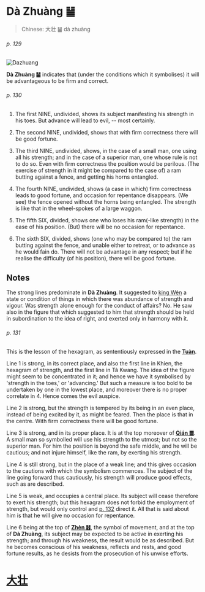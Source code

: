# Dà Zhuàng ䷡

> Chinese: 大壮 ䷡ dà zhuàng

###### p. 129

![Dazhuang](https://88o.io/wp-content/uploads/2018/09/34-e5a4a7e5a3aedazhuang.jpg)

**Dà Zhuàng ䷡** indicates that (under the conditions which it symbolises) it will be advantageous to be firm and correct.

###### p. 130

1. The first NINE, undivided, shows its subject manifesting his strength in his toes. But advance will lead to evil, -- most certainly.

2. The second NINE, undivided, shows that with firm correctness there will be good fortune.

3. The third NINE, undivided, shows, in the case of a small man, one using all his strength; and in the case of a superior man, one whose rule is not to do so. Even with firm correctness the position would be perilous. (The exercise of strength in it might be compared to the case of) a ram butting against a fence, and getting his horns entangled.

4. The fourth NINE, undivided, shows (a case in which) firm correctness leads to good fortune, and occasion for repentance disappears. (We see) the fence opened without the horns being entangled. The strength is like that in the wheel-spokes of a large waggon.

5. The fifth SIX, divided, shows one who loses his ram(-like strength) in the ease of his position. (But) there will be no occasion for repentance.

6. The sixth SIX, divided, shows (one who may be compared to) the ram butting against the fence, and unable either to retreat, or to advance as he would fain do. There will not be advantage in any respect; but if he realise the difficulty (of his position), there will be good fortune.

## Notes

The strong lines predominate in **Dà Zhuàng**. It suggested to [king Wén](https://en.wikipedia.org/wiki/King_Wen_of_Zhou) a state or condition of things in which there was abundance of strength and vigour.
Was strength alone enough for the conduct of affairs? No. He saw also in the figure that which suggested to him that strength should be held in subordination to the idea of right, and exerted only in harmony with it.

###### p. 131

This is the lesson of the hexagram, as sententiously expressed in the **[**Tuàn**](https://en.wikipedia.org/wiki/Ten_Wings)**.

Line 1 is strong, in its correct place, and also the first line in Khien, the hexagram of strength, and the first line in Tâ Kwang. The idea of the figure might seem to be concentrated in it; and hence we have it symbolised by 'strength in the toes,' or 'advancing.' But such a measure is too bold to be undertaken by one in the lowest place, and moreover there is no proper correlate in 4. Hence comes the evil auspice.

Line 2 is strong, but the strength is tempered by its being in an even place, instead of being excited by it, as might be feared. Then the place is that in the centre. With firm correctness there will be good fortune.

Line 3 is strong, and in its proper place. It is at the top moreover of [**Qián ䷀**](e4b9beqian.md). A small man so symbolled will use his strength to the utmost; but not so the superior man. For him the position is beyond the safe middle, and he will be cautious; and not injure himself, like the ram, by exerting his strength.

Line 4 is still strong, but in the place of a weak line; and this gives occasion to the cautions with which the symbolism commences. The subject of the line going forward thus cautiously, his strength will produce good effects, such as are described.

Line 5 is weak, and occupies a central place. Its subject will cease therefore to exert his strength; but this hexagram does not forbid the employment of strength, but would only control and [p. 132](e6998bjin.md#p-132) direct it. All that is said about him is that he will give no occasion for repentance.

Line 6 being at the top of [**Zhèn ䷲**](e99c87zhen.md), the symbol of movement, and at the top of **Dà Zhuàng**, its subject may be expected to be active in exerting his strength; and through his weakness, the result would be as described. But he becomes conscious of his weakness, reflects and rests, and good fortune results, as he desists from the prosecution of his unwise efforts.

# [大壮](./e5a4a7e5a3aedazhuang_cn.md)
